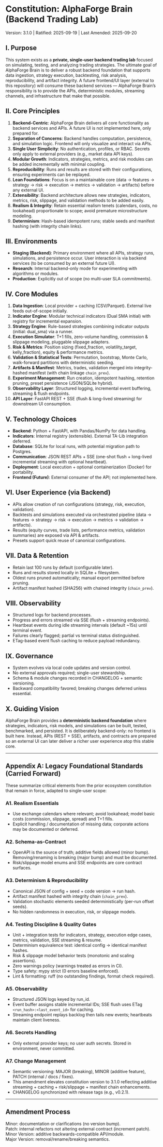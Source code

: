 <!--
Merged Constitution: Incorporates legacy realism/schema rigor with new AlphaForge Brain backend lab orientation.
-->

# Constitution: AlphaForge Brain (Backend Trading Lab)

Version: 3.1.0 | Ratified: 2025-09-19 | Last Amended: 2025-09-20

## I. Purpose

This system exists as a **private, single-user backend trading lab** focused on simulating, testing, and analyzing trading strategies. The ultimate goal of AlphaForge Brain is to deliver a robust backend foundation that supports data ingestion, strategy execution, backtesting, risk analysis, reproducibility, and artifact integrity. A future frontend/UI layer (external to this repository) will consume these backend services — AlphaForge Brain’s responsibility is to provide the APIs, deterministic modules, streaming channels, and infrastructure that make that possible.

## II. Core Principles

1. **Backend-Centric**: AlphaForge Brain delivers all core functionality as backend services and APIs. A future UI is not implemented here, only prepared for.
2. **Separation of Concerns**: Backend handles computation, persistence, and simulation logic. Frontend will only visualize and interact via APIs.
3. **Single User Simplicity**: No authentication, profiles, or RBAC. Secrets only apply to external providers (e.g., market data API keys).
4. **Modular Growth**: Indicators, strategies, metrics, and risk modules can be added incrementally with minimal coupling.
5. **Reproducibility**: Runs and results are stored with their configurations, ensuring experiments can be replayed.
6. **Lean Foundations**: Focus is on a maintainable core (data → features → strategy → risk → execution → metrics → validation → artifacts) before any external UI.
7. **Extensibility**: Backend architecture allows new strategies, indicators, metrics, risk, slippage, and validation methods to be added easily.
8. **Realism & Integrity**: Retain essential realism tenets (calendars, costs, no lookahead) proportionate to scope; avoid premature microstructure modeling.
9. **Determinism**: Hash-based idempotent runs; stable seeds and manifest hashing (with integrity chain links).

## III. Environments

* **Staging (Backend)**: Primary environment where all APIs, strategy runs, simulations, and persistence occur. User interaction is via backend services (to be consumed by an external future UI).
* **Research**: Internal backend-only mode for experimenting with algorithms or modules.
* **Production**: Explicitly out of scope (no multi-user SLA commitments).

## IV. Core Modules

1. **Data Ingestion**: Local provider + caching (CSV/Parquet). External live feeds out-of-scope initially.
2. **Indicator Engine**: Modular technical indicators (Dual SMA initial) with registry for incremental expansion.
3. **Strategy Engine**: Rule-based strategies combining indicator outputs (initial: dual_sma) via a runner.
4. **Execution Simulator**: T+1 fills, zero-volume handling, commission & slippage modeling, pluggable slippage adapters.
5. **Risk & Metrics**: Position sizing (fixed_fraction, volatility_target, kelly_fraction), equity & performance metrics.
6. **Validation & Statistical Tests**: Permutation, bootstrap, Monte Carlo, walk-forward partitions with deterministic seeding.
7. **Artifacts & Manifest**: Metrics, trades, validation merged into integrity-hashed manifest (with chain linkage `chain_prev`).
8. **Experiment Management**: Run creation, idempotent hashing, retention pruning, preset persistence (JSON/SQLite hybrid).
9. **Observability Layer**: Structured logging, incremental event buffering, streaming & flush endpoints.
10. **API Layer**: FastAPI REST + SSE (flush & long-lived streaming) for downstream UI consumption.

## V. Technology Choices

* **Backend**: Python + FastAPI, with Pandas/NumPy for data handling.
* **Indicators**: Internal registry (extensible). External TA-Lib integration deferred.
* **Database**: SQLite for local runs, with potential migration path to Postgres.
* **Communication**: JSON REST APIs + SSE (one-shot flush + long-lived incremental streaming with optional heartbeat).
* **Deployment**: Local execution + optional containerization (Docker) for portability.
* **Frontend (Future)**: External consumer of the API; not implemented here.

## VI. User Experience (via Backend)

* APIs allow creation of run configurations (strategy, risk, execution, validation).
* Backtests and simulations executed via orchestrated pipeline (data → features → strategy → risk → execution → metrics → validation → artifacts).
* Results (equity curves, trade lists, performance metrics, validation summaries) are exposed via API & artifacts.
* Presets support quick reuse of canonical configurations.

## VII. Data & Retention

* Retain last 100 runs by default (configurable later).
* Runs and results stored locally in SQLite + filesystem.
* Oldest runs pruned automatically; manual export permitted before pruning.
* Artifact manifest hashed (SHA256) with chained integrity (`chain_prev`).

## VIII. Observability

* Structured logs for backend processes.
* Progress and errors streamed via SSE (flush + streaming endpoints).
* Heartbeat events during idle streaming intervals (default ~15s) until terminal event.
* Failures clearly flagged; partial vs terminal status distinguished.
* ETag-based event flush caching to reduce payload redundancy.

## IX. Governance

* System evolves via local code updates and version control.
* No external approvals required; single-user stewardship.
* Schema & module changes recorded in CHANGELOG + semantic versioning.
* Backward compatibility favored; breaking changes deferred unless essential.

## X. Guiding Vision

AlphaForge Brain provides a **deterministic backend foundation** where strategies, indicators, risk models, and simulations can be built, tested, benchmarked, and persisted. It is deliberately backend-only: no frontend is built here. Instead, APIs (REST + SSE), artifacts, and contracts are prepared so an external UI can later deliver a richer user experience atop this stable core.

---
## Appendix A: Legacy Foundational Standards (Carried Forward)

These summarize critical elements from the prior ecosystem constitution that remain in force, adapted to single-user scope:

### A1. Realism Essentials
- Use exchange calendars where relevant; avoid lookahead; model basic costs (commission, slippage, spread) and T+1 fills.
- Explicit handling / documentation of missing data; corporate actions may be documented or deferred.

### A2. Schema-as-Contract
- OpenAPI is the source of truth; additive fields allowed (minor bump). Removing/renaming is breaking (major bump) and must be documented.
- Risk/slippage model enums and SSE endpoints are core contract surfaces.

### A3. Determinism & Reproducibility
- Canonical JSON of config + seed + code version -> run hash.
- Artifact manifest hashed with integrity chain (`chain_prev`).
- Validation stochastic elements seeded deterministically (per-run offset seeds).
- No hidden randomness in execution, risk, or slippage models.

### A4. Testing Discipline & Quality Gates
- Unit + integration tests for indicators, strategy, execution edge cases, metrics, validation, SSE streaming & resume.
- Determinism equivalence test: identical config -> identical manifest hashes.
- Risk & slippage model behavior tests (monotonic and scaling assertions).
- Zero warnings policy (warnings treated as errors in CI).
- Type safety: mypy strict (0 errors baseline enforced).
- Lint & formatting: ruff (no outstanding findings, format check required).

### A5. Observability
- Structured JSON logs keyed by run_id.
- Event buffer assigns stable incremental IDs; SSE flush uses ETag `<run_hash>:<last_event_id>` for caching.
- Streaming endpoint replays backlog then tails new events; heartbeats maintain client liveness.

### A6. Secrets Handling
- Only external provider keys; no user auth secrets. Stored in environment, never committed.

### A7. Change Management
- Semantic versioning: MAJOR (breaking), MINOR (additive feature), PATCH (internal / docs / fixes).
- This amendment elevates constitution version to 3.1.0 reflecting additive streaming + caching + risk/slippage + manifest chain enhancements.
- CHANGELOG synchronized with release tags (e.g., v0.2.1).

---
## Amendment Process

Minor: documentation or clarifications (no version bump).  
Patch: internal refactors not altering external contract (increment patch).  
Minor Version: additive backwards-compatible API/module.  
Major Version: removal/rename/breaking semantics.

